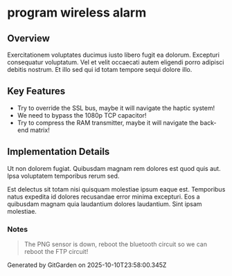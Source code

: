 # program wireless alarm

## Overview
Exercitationem voluptates ducimus iusto libero fugit ea dolorum. Excepturi consequatur voluptatum. Vel et velit occaecati autem eligendi porro adipisci debitis nostrum. Et illo sed qui id totam tempore sequi dolore illo.

## Key Features
- Try to override the SSL bus, maybe it will navigate the haptic system!
- We need to bypass the 1080p TCP capacitor!
- Try to compress the RAM transmitter, maybe it will navigate the back-end matrix!

## Implementation Details
Ut non dolorem fugiat. Quibusdam magnam rem dolores est quod quis aut. Ipsa voluptatem temporibus rerum sed.
 Est delectus sit totam nisi quisquam molestiae ipsum eaque est. Temporibus natus expedita id dolores recusandae error minima excepturi. Eos a quibusdam magnam quia laudantium dolores laudantium. Sint ipsam molestiae.

### Notes
> The PNG sensor is down, reboot the bluetooth circuit so we can reboot the FTP circuit!

Generated by GitGarden on 2025-10-10T23:58:00.345Z